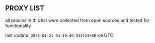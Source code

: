 ## PROXY LIST

all proxies in this list were collected from open sources and tested for functionality

last update: `2025-01-21 04:19:49.935124+00:00` UTC